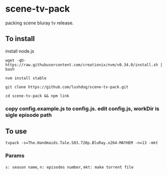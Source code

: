 # scene-tv-pack
packing scene bluray tv release.

## To install

install node.js

`wget -qO- https://raw.githubusercontent.com/creationix/nvm/v0.34.0/install.sh | bash`

`nvm install stable`

`git clone https://github.com/lushdog/scene-tv-pack.git`

`cd scene-tv-pack && npm link`

### copy config.example.js to config.js. edit config.js, workDir is sigle episode path

## To use

`tvpack -s=The.Handmaids.Tale.S03.720p.BluRay.x264-MAYHEM -n=13 -mkt`

### Params

`s: season name`,
`n: episodes number`,
`mkt: make torrent file`
